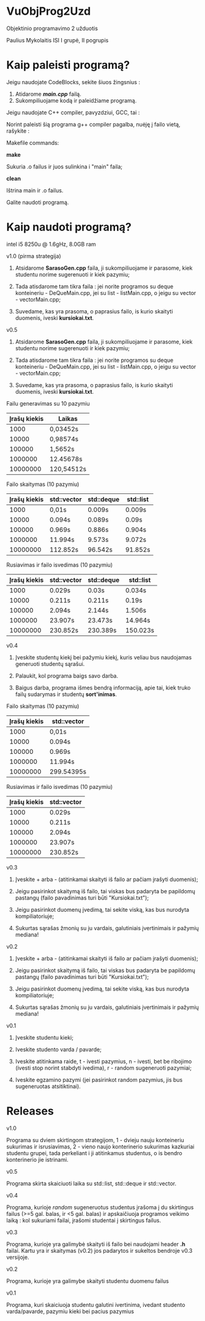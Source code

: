 # VuObjProg2Uzd
Objektinio programavimo 2 užduotis

Paulius Mykolaitis ISI I grupė, II pogrupis

# Kaip paleisti programą?
Jeigu naudojate CodeBlocks, sekite šiuos žingsnius :

1. Atidarome ***main.cpp*** failą.
2. Sukompiliuojame kodą ir paleidžiame programą.

Jeigu naudojate C++ compiler, pavyzdziui, GCC, tai :

Norint paleisti šią programa g++ compiler pagalba, nuėję į failo vietą, rašykite : 

Makefile commands:

**make**

Sukuria .o failus ir juos sulinkina i "main" faila;

**clean**

Ištrina main ir .o failus.

Galite naudoti programą.

# Kaip naudoti programą?

intel i5 8250u @ 1.6gHz, 8.0GB ram

v1.0 (pirma strategija)

1. Atsidarome **SarasoGen.cpp** faila, ji sukompiliuojame ir parasome, kiek studentu norime sugerenuoti ir kiek pazymiu;

2. Tada atisdarome tam tikra faila : jei norite programos su deque konteineriu - DeQueMain.cpp, jei su list - listMain.cpp, o jeigu su vector - vectorMain.cpp;

3. Suvedame, kas yra prasoma, o paprasius failo, is kurio skaityti duomenis, iveski **kursiokai.txt**.

v0.5

1. Atsidarome **SarasoGen.cpp** faila, ji sukompiliuojame ir parasome, kiek studentu norime sugerenuoti ir kiek pazymiu;

2. Tada atisdarome tam tikra faila : jei norite programos su deque konteineriu - DeQueMain.cpp, jei su list - listMain.cpp, o jeigu su vector - vectorMain.cpp;

3. Suvedame, kas yra prasoma, o paprasius failo, is kurio skaityti duomenis, iveski **kursiokai.txt**.

Failu generavimas su 10 pazymiu

| Įrašų kiekis | Laikas |
|--|--|
| 1000 | 0,03452s |
| 10000 | 0,98574s | 
| 100000 | 1,5652s |
| 1000000 | 12.45678s |
| 10000000 | 120,54512s |

Failo skaitymas (10 pazymiu)

| Įrašų kiekis | std::vector | std::deque | std::list |
|--|--|--|--|
| 1000 | 0,01s | 0.009s | 0.009s |
| 10000 |  0.094s | 0.089s | 0.09s |
| 100000 |  0.969s | 0.886s | 0.904s |
| 1000000 | 11.994s | 9.573s | 9.072s |
| 10000000 | 112.852s | 96.542s | 91.852s |

Rusiavimas ir failo isvedimas (10 pazymiu)

| Įrašų kiekis | std::vector | std::deque | std::list |
|--|--|--|--|
| 1000 | 0.029s | 0.03s | 0.034s |
| 10000 |  0.211s | 0.211s | 0.19s |
| 100000 |  2.094s | 2.144s | 1.506s |
| 1000000 | 23.907s | 23.473s | 14.964s |
| 10000000 | 230.852s | 230.389s | 150.023s |

v0.4

1. Įveskite studentų kiekį bei pažymiu kiekį, kuris veliau bus naudojamas generuoti studentų sąrašui.

2. Palaukit, kol programa baigs savo darba.

3. Baigus darba, programa išmes bendrą informaciją, apie tai, kiek truko failų sudarymas ir studentų **sort'inimas**.

Failo skaitymas (10 pazymiu)

| Įrašų kiekis | std::vector |
|--|--|
| 1000 | 0,01s | 
| 10000 |  0.094s |
| 100000 |  0.969s | 
| 1000000 | 11.994s | 
| 10000000 | 299.54395s | 

Rusiavimas ir failo isvedimas (10 pazymiu)

| Įrašų kiekis | std::vector |
|--|--|
| 1000 | 0.029s | 
| 10000 |  0.211s |
| 100000 |  2.094s | 
| 1000000 | 23.907s | 
| 10000000 | 230.852s | 

v0.3

1. Įveskite + arba - (atitinkamai skaityti iš failo ar pačiam įrašyti duomenis);

2. Jeigu pasirinkot skaitymą iš failo, tai viskas bus padaryta be papildomų pastangų (failo pavadinimas turi būti "Kursiokai.txt");

3. Jeigu pasirinkot duomenų įvedimą, tai sekite viską, kas bus nurodyta kompiliatoriuje;

4. Sukurtas sąrašas žmonių su ju vardais, galutiniais įvertinimais ir pažymių mediana!

v0.2

1. Įveskite + arba - (atitinkamai skaityti iš failo ar pačiam įrašyti duomenis);

2. Jeigu pasirinkot skaitymą iš failo, tai viskas bus padaryta be papildomų pastangų (failo pavadinimas turi būti "Kursiokai.txt");

3. Jeigu pasirinkot duomenų įvedimą, tai sekite viską, kas bus nurodyta kompiliatoriuje;

4. Sukurtas sąrašas žmonių su ju vardais, galutiniais įvertinimais ir pažymių mediana!

v0.1

1. Įveskite studentu kieki;

2. Iveskite studento varda / pavarde;

3. Iveskite atitinkama raide, t - ivesti pazymius, n - ivesti, bet be ribojimo (ivesti stop norint stabdyti ivedima), r - random sugeneruoti pazymiai;

4. Iveskite egzamino pazymi (jei pasirinkot random pazymius, jis bus sugeneruotas atsitiktinai).

# Releases

v1.0

Programa su dviem skirtingom strategijom, 1 - dvieju nauju konteineriu sukurimas ir isrusiavimas, 2 - vieno naujo konterinerio sukurimas kazkuriai studentu grupei, tada perkeliant i ji atitinkamus studentus, o is bendro konterinerio jie istrinami.

v0.5 

Programa skirta skaiciuoti laika su std::list, std::deque ir std::vector.

v0.4 

Programa, kurioje *random* sugeneruotus studentus įrašoma į du skirtingus failus (>=5 gal. balas, ir <5 gal. balas) ir apskaičiuoja programos veikimo laiką : kol sukuriami failai, įrašomi studentai į skirtingus failus.

v0.3 

Programa, kurioje yra galimybė skaityti iš failo bei naudojami header **.h** failai. Kartu yra ir skaitymas (v0.2) jos padarytos ir sukeltos bendroje v0.3 versijoje.

v0.2

Programa, kurioje yra galimybe skaityti studentu duomenu failus

v0.1

Programa, kuri skaiciuoja studentu galutini ivertinima, ivedant studento varda/pavarde, pazymiu kieki bei pacius pazymius

